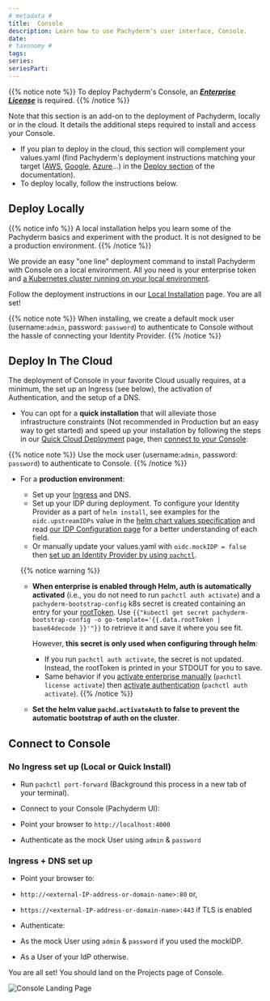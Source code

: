 ```yaml
---
# metadata # 
title:  Console 
description: Learn how to use Pachyderm's user interface, Console. 
date: 
# taxonomy #
tags: 
series:
seriesPart:
--- 
```


{{% notice note %}}
To deploy Pachyderm's Console, an [***Enterprise License***](../../../enterprise/) is required. 
{{% /notice %}}

Note that this section is an add-on to the deployment of Pachyderm, locally or in the cloud. 
It details the additional steps required to install and access your Console.

- If you plan to deploy in the cloud, this section will complement your values.yaml (find Pachyderm's deployment instructions matching your target ([AWS](../aws-deploy-pachyderm/), [Google](../google-cloud-platform/), [Azure](../azure/)...) in the [Deploy section](../) of the documentation).
- To deploy locally, follow the instructions below.

## Deploy Locally

{{% notice info %}} 
A local installation helps you learn some of the Pachyderm basics and experiment with the product. It is not designed to be a production environment.
{{% /notice %}}

We provide an easy "one line" deployment command to install Pachyderm with Console on a local environment. All you need is your enterprise token and [a Kubernetes cluster running on your local environment](../../../getting-started/local-installation/#prerequisites).

Follow the deployment instructions in our [Local Installation](../../../getting-started/local-installation#deploy-pachyderm-community-edition-or-enterprise-with-console) page.
You are all set!

{{% notice note %}}
When installing, we create a default mock user (username:`admin`, password: `password`) to authenticate to Console without the hassle of connecting your Identity Provider.
{{% /notice %}}

## Deploy In The Cloud

The deployment of Console in your favorite Cloud usually requires, at a minimum, the set up an Ingress (see below), the activation of Authentication, and the setup of a DNS.

- You can opt for a **quick installation** that will alleviate those infrastructure constraints (Not recommended in Production but an easy way to get started) and speed up your installation by following the steps in our [Quick Cloud Deployment](../quickstart/) page, then [connect to your Console](#connect-to-console): 

{{% notice note  %}} 
Use the mock user (username:`admin`, password: `password`) to authenticate to Console.
{{% /notice %}}

- For a **production environment**:

    - Set up your [Ingress](../ingress/#ingress) and DNS.
    - Set up your IDP during deployment.
        To configure your Identity Provider as a part of `helm install`, see examples for the `oidc.upstreamIDPs` value in the [helm chart values specification](https://github.com/pachyderm/pachyderm/blob/42462ba37f23452a5ea764543221bf8946cebf4f/etc/helm/pachyderm/values.yaml#L461) and read [our IDP Configuration page](../../../enterprise/auth/authentication/idp-dex) for a better understanding of each field. 
    - Or manually update your values.yaml with `oidc.mockIDP = false` then [set up an Identity Provider by using `pachctl`](../../../enterprise/auth/authentication/idp-dex).

  {{% notice warning %}}
  - **When enterprise is enabled through Helm, auth is automatically activated** (i.e., you do not need to run `pachctl auth activate`) and a `pachyderm-bootstrap-config` k8s secret is created containing an entry for your [rootToken](../../../enterprise/auth/#activate-user-access-management). Use `{{"kubectl get secret pachyderm-bootstrap-config -o go-template='{{.data.rootToken | base64decode }}'"}}` to retrieve it and save it where you see fit.

    However, **this secret is only used when configuring through helm**:

    - If you run `pachctl auth activate`, the secret is not updated. Instead, the rootToken is printed in your STDOUT for you to save.
    - Same behavior if you [activate enterprise manually](../../../enterprise/deployment/) (`pachctl license activate`) then [activate authentication](../../../enterprise/auth/) (`pachctl auth activate`).
  {{% /notice %}}

  - **Set the helm value `pachd.activateAuth` to false to prevent the automatic bootstrap of auth on the cluster**.

## Connect to Console

### No Ingress set up (Local or Quick Install)

- Run `pachctl port-forward` (Background this process in a new tab of your terminal).

- Connect to your Console (Pachyderm UI):

 - Point your browser to `http://localhost:4000` 
 - Authenticate as the mock User using `admin` & `password` 

### Ingress + DNS set up

- Point your browser to:

 - `http://<external-IP-address-or-domain-name>:80` or,
 - `https://<external-IP-address-or-domain-name>:443` if TLS is enabled

- Authenticate:

 - As the mock User using `admin` & `password` if you used the mockIDP.
 - As a User of your IdP otherwise.


You are all set! 
You should land on the Projects page of Console.

![Console Landing Page](../../../getting-started/images/console_landing_page.png)


